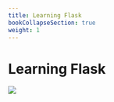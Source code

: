 ```yaml
---
title: Learning Flask
bookCollapseSection: true
weight: 1
---
```


Learning Flask 
===

![](https://i.morioh.com/2019/11/21/b35721daabae.jpg)





